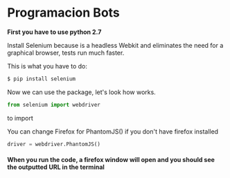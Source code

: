 # Programacion Bots
**First you have to use python 2.7**

Install Selenium because is a headless Webkit and eliminates the need for a graphical browser, tests run much faster.

This is what you have to do:

```sh
$ pip install selenium
```

Now we can use the package, let's look how works.

```py
from selenium import webdriver
```
to import 

You can change Firefox for PhantomJS() if you don't have firefox installed 

```py
driver = webdriver.PhantomJS()
```
#### When you run the code, a firefox window will open and you should see the outputted URL in the terminal 